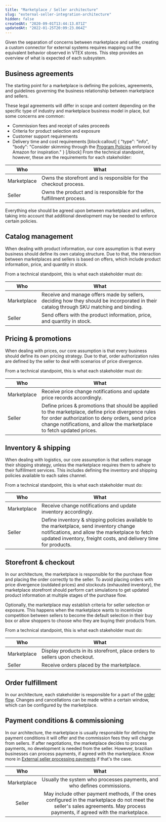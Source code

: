 ```yaml
---
title: "Marketplace / Seller architecture"
slug: "external-seller-integration-architecture"
hidden: false
createdAt: "2020-09-01T13:44:13.071Z"
updatedAt: "2022-01-25T20:09:23.064Z"
---
```

Given the separation of concerns between marketplace and seller, creating a custom connector for external systems requires mapping out the equivalent behavior observed in VTEX stores. This step provides an overview of what is expected of each subsystem.

## Business agreements

The starting point for a marketplace is defining the policies, agreements, and guidelines governing the business relationship between marketplace and sellers. 

These legal agreements will differ in scope and content depending on the specific type of industry and marketplace business model in place, but some concerns are common:

- Commission fees and receipt of sales proceeds
- Criteria for product selection and exposure
- Customer support requirements
- Delivery time and cost requirements
[block:callout]
{
  "type": "info",
  "body": "Consider skimming through the [Program Policies](https://sellercentral.amazon.com/gp/help/external/help.html?itemID=521&language=en_US&ref=efph_521_cont_SNV3657R94YP9DZ) enforced by Amazon for inspiration."
}
[/block]
From the technical standpoint, however, these are the requirements for each stakeholder:

|Who | What|
| --- | --- |
| Marketplace  | Owns the storefront and is responsible for the checkout process.  |
| Seller   | Owns the product and is responsible for the fulfillment process.  |

Everything else should be agreed upon between marketplace and sellers, taking into account that additional development may be needed to enforce certain policies.

## Catalog management

When dealing with product information, our core assumption is that every business should define its own catalog structure. Due to that, the interaction between marketplaces and sellers is based on offers, which include product information, price, and quantity in stock.

From a technical standpoint, this is what each stakeholder must do:

|Who | What|
| --- | --- |
| Marketplace  | Receive and manage offers made by sellers, deciding how they should be incorporated in their catalog through SKU matching and binding.  |
| Seller   | Send offers with the product information, price, and quantity in stock.  |

## Pricing & promotions

When dealing with prices, our core assumption is that every business should define its own pricing strategy. Due to that, order authorization rules are defined by the seller to deal with scenarios of price divergence.

From a technical standpoint, this is what each stakeholder must do:

|Who | What|
| --- | --- |
| Marketplace  | Receive price change notifications and update price records accordingly.  |
| Seller   | Define prices & promotions that should be applied to the marketplace, define price divergence rules for order authorization to deny orders, send price change notifications, and allow the marketplace to fetch updated prices.  |

## Inventory & shipping

When dealing with logistics, our core assumption is that sellers manage their shipping strategy, unless the marketplace requires them to adhere to their fulfillment services. This includes defining the inventory and shipping policies available to each sales channel. 

From a technical standpoint, this is what each stakeholder must do:

|Who | What|
| --- | --- |
| Marketplace  | Receive change notifications and update inventory accordingly.  |
| Seller   | Define inventory & shipping policies available to the marketplace, send inventory change notifications, and allow the marketplace to fetch updated inventory, freight costs, and delivery time for products.  |

## Storefront & checkout

In our architecture, the marketplace is responsible for the purchase flow and placing the order correctly to the seller. To avoid placing orders with price divergence (outdated prices) and stockouts (exhausted inventory), the marketplace storefront should perform cart simulations to get updated product information at multiple stages of the purchase flow.

Optionally, the marketplace may establish criteria for seller selection or exposure. This happens when the marketplace wants to incentivize competition between sellers to become the default selection in their buy box or allow shoppers to choose who they are buying their products from.

From a technical standpoint, this is what each stakeholder must do:

|Who | What|
| --- | --- |
| Marketplace  | Display products in its storefront, place orders to sellers upon checkout.  |
| Seller   | Receive orders placed by the marketplace. |

## Order fulfillment

In our architecture, each stakeholder is responsible for a part of the [order flow](https://help.vtex.com/tracks/pedidos--2xkTisx4SXOWXQel8Jg8sa/4811ExCe3WrEiRMV3sy9n8). Changes and cancellations can be made within a certain window, which can be configured by the marketplace.

## Payment conditions & commissioning

In our architecture, the marketplace is usually responsible for defining the payment conditions it will offer and the commission fees they will charge from sellers. If after negotiations, the marketplace decides to process payments, no development is needed from the seller. However, brazilian businesses can process payments, if agreed with the marketplace. Know more in [External seller processing payments](https://developers.vtex.com/docs/guides/external-seller-processing-payments) if that's the case.

|     Who     |                                    What                                    |
|:-----------:|:--------------------------------------------------------------------------:|
| Marketplace | Usually the system who processes payments, and who defines commissions.                                 |
| Seller      | May include other payment methods, if the ones configured in the marketplace do not meet the seller's sales agreements. May process payments, if agreed with the marketplace. |